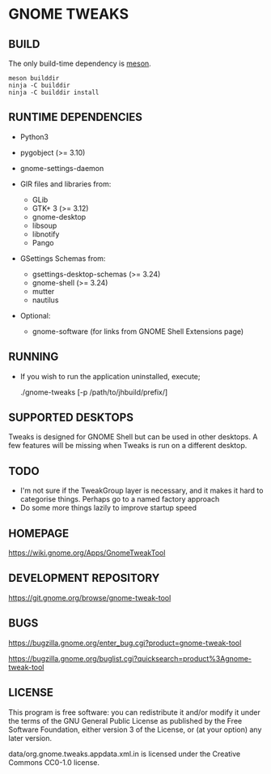 GNOME TWEAKS
================


BUILD
-----
The only build-time dependency is [meson](http://mesonbuild.com/).

    meson builddir
    ninja -C builddir
    ninja -C builddir install

RUNTIME DEPENDENCIES
--------------------
* Python3
* pygobject (>= 3.10)
* gnome-settings-daemon

* GIR files and libraries from:
  - GLib
  - GTK+ 3 (>= 3.12)
  - gnome-desktop
  - libsoup
  - libnotify
  - Pango

* GSettings Schemas from:
  - gsettings-desktop-schemas (>= 3.24)
  - gnome-shell (>= 3.24)
  - mutter
  - nautilus

* Optional:
   - gnome-software (for links from GNOME Shell Extensions page)

RUNNING
-------
 * If you wish to run the application uninstalled, execute;

    ./gnome-tweaks [-p /path/to/jhbuild/prefix/]

SUPPORTED DESKTOPS
------------------
Tweaks is designed for GNOME Shell but can be used in other desktops.
A few features will be missing when Tweaks is run on a different desktop.

TODO
----
 * I'm not sure if the TweakGroup layer is necessary, and it makes
   it hard to categorise things. Perhaps go to a named factory approach
 * Do some more things lazily to improve startup speed

HOMEPAGE
--------
https://wiki.gnome.org/Apps/GnomeTweakTool

DEVELOPMENT REPOSITORY
----------------------
https://git.gnome.org/browse/gnome-tweak-tool

BUGS
----
https://bugzilla.gnome.org/enter_bug.cgi?product=gnome-tweak-tool

https://bugzilla.gnome.org/buglist.cgi?quicksearch=product%3Agnome-tweak-tool

LICENSE
-------
This program is free software: you can redistribute it and/or modify it under
the terms of the GNU General Public License as published by the Free Software
Foundation, either version 3 of the License, or (at your option) any later version.

data/org.gnome.tweaks.appdata.xml.in is licensed under the Creative Commons
CC0-1.0 license.
